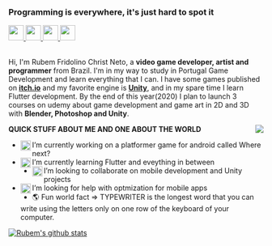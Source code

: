 ### Programming is everywhere, it's just hard to spot it
<a align="center">
<a href="https://github.com/RubemNto">
<img  width="30px" src="https://img.icons8.com/material-sharp/24/000000/github.png"/>
</a>
<a href="https://www.instagram.com/rubemfridolinochrist/?hl=en">
<img  width="30px" src="https://img.icons8.com/material-rounded/24/000000/instagram-new.png"/>
</a>
<a href="https://wa.me/5551997990854?text=Hello%20Rubem,%20how%20are%20you?">
<img  width="30px" src="https://img.icons8.com/material-sharp/24/000000/whatsapp.png"/>
</a>
<a href="mailto:someone@yoursite.com?subject= Hello Rubem. Nice Github profile">
<img  width="30px" src="https://img.icons8.com/material-sharp/24/000000/email.png"/>
</a>
</a>
<br/>
<br/>


Hi, I'm Rubem Fridolino Christ Neto, a **video game developer, artist and programmer** from Brazil. I'm in my way to study in Portugal Game Development and learn everything that I can.
I have some games published on **[itch.io](https://rubemchrist.itch.io/)** and my favorite engine is **[Unity](https://unity.com/)**, and in my spare time I learn Flutter development.
By the end of this year(2020) I plan to launch 3 courses on udemy about game development and game art in 2D and 3D with **Blender, Photoshop and Unity**.

<img align="right" src="https://media1.giphy.com/media/ZVik7pBtu9dNS/giphy.gif?cid=ecf05e47g41bp8ia2bjd6mtewvbdhntmdg2v1bj6un8yrzla&rid=giphy.gif">

**QUICK STUFF ABOUT ME AND ONE ABOUT THE WORLD**
- <img align="left" width="20px" src="https://img.icons8.com/color/48/000000/android-os.png"/> I’m currently working on a platformer game for android called Where next?
- <img align="left" width="20px" src="https://img.icons8.com/color/48/000000/flutter.png"/> I’m currently learning Flutter and eveything in between
- <img align="left" width="20px" src="https://img.icons8.com/ios-filled/50/000000/unity.png"/> I’m looking to collaborate on mobile development and Unity projects
- <img align="left" width="20px" src="https://img.icons8.com/color/48/000000/why-us-male--v1.png"/> I’m looking for help with optmization for mobile apps
- 🌎 Fun world fact => TYPEWRITER is the longest word that you can write using the letters only on one row of the keyboard of your computer.

[![Rubem's github stats](https://github-readme-stats.vercel.app/api?username=RubemNto)](https://github.com/anuraghazra/github-readme-stats)

<!-- <a href="https://icons8.com/icon/83991/email">Email icon by Icons8</a>
<a href="https://icons8.com/icon/85396/whatsapp">WhatsApp icon by Icons8</a>
<a href="https://icons8.com/icon/85140/instagram">Instagram icon by Icons8</a>
<a href="https://icons8.com/icon/106564/github">GitHub icon by Icons8</a>
<a href="https://icons8.com/icon/7I3BjCqe9rjG/flutter">Flutter icon by Icons8</a> 
<a href="https://icons8.com/icon/17836/android-os">Android OS icon by Icons8</a>
<a href="https://icons8.com/icon/39848/unity">Unity icon by Icons8</a>
<a href="https://icons8.com/icon/23338/inquiry">Inquiry icon by Icons8</a>-->
